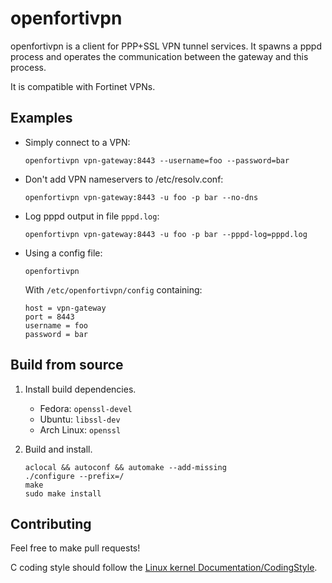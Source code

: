 openfortivpn
============

openfortivpn is a client for PPP+SSL VPN tunnel services. It spawns a pppd
process and operates the communication between the gateway and this process.

It is compatible with Fortinet VPNs.

Examples
--------

* Simply connect to a VPN:

  ```
  openfortivpn vpn-gateway:8443 --username=foo --password=bar
  ```

* Don't add VPN nameservers to /etc/resolv.conf:

  ```
  openfortivpn vpn-gateway:8443 -u foo -p bar --no-dns
  ```

* Log pppd output in file `pppd.log`:

  ```
  openfortivpn vpn-gateway:8443 -u foo -p bar --pppd-log=pppd.log
  ```

* Using a config file:

  ```
  openfortivpn
  ```

  With `/etc/openfortivpn/config` containing:

  ```
  host = vpn-gateway
  port = 8443
  username = foo
  password = bar
  ```

Build from source
-----------------

1.  Install build dependencies.

    * Fedora: `openssl-devel`
    * Ubuntu: `libssl-dev`
    * Arch Linux: `openssl`

2.  Build and install.

    ```
    aclocal && autoconf && automake --add-missing
    ./configure --prefix=/
    make
    sudo make install
    ```

Contributing
------------

Feel free to make pull requests!

C coding style should follow the [Linux kernel Documentation/CodingStyle](http://git.kernel.org/cgit/linux/kernel/git/torvalds/linux.git/tree/Documentation/CodingStyle?id=refs/heads/master).
